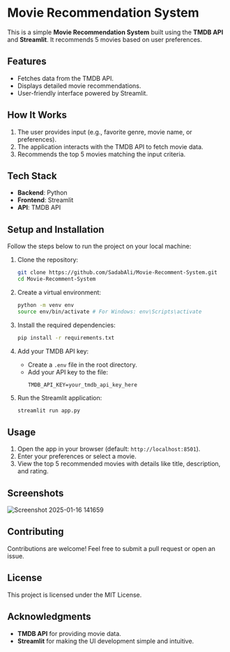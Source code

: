 # Movie Recommendation System

This is a simple **Movie Recommendation System** built using the **TMDB API** and **Streamlit**. It recommends 5 movies based on user preferences.

## Features

- Fetches data from the TMDB API.
- Displays detailed movie recommendations.
- User-friendly interface powered by Streamlit.

## How It Works

1. The user provides input (e.g., favorite genre, movie name, or preferences).
2. The application interacts with the TMDB API to fetch movie data.
3. Recommends the top 5 movies matching the input criteria.

## Tech Stack

- **Backend**: Python
- **Frontend**: Streamlit
- **API**: TMDB API

## Setup and Installation

Follow the steps below to run the project on your local machine:

1. Clone the repository:
   ```bash
   git clone https://github.com/SadabAli/Movie-Recomment-System.git
   cd Movie-Recomment-System
   ```

2. Create a virtual environment:
   ```bash
   python -m venv env
   source env/bin/activate # For Windows: env\Scripts\activate
   ```

3. Install the required dependencies:
   ```bash
   pip install -r requirements.txt
   ```

4. Add your TMDB API key:
   - Create a `.env` file in the root directory.
   - Add your API key to the file:
     ```env
     TMDB_API_KEY=your_tmdb_api_key_here
     ```

5. Run the Streamlit application:
   ```bash
   streamlit run app.py
   ```

## Usage

1. Open the app in your browser (default: `http://localhost:8501`).
2. Enter your preferences or select a movie.
3. View the top 5 recommended movies with details like title, description, and rating.

## Screenshots

![Screenshot 2025-01-16 141659](https://github.com/user-attachments/assets/efd30f2a-b018-4bc6-99b2-cb9c854af750)


## Contributing

Contributions are welcome! Feel free to submit a pull request or open an issue.

## License

This project is licensed under the MIT License.

## Acknowledgments

- **TMDB API** for providing movie data.
- **Streamlit** for making the UI development simple and intuitive.

